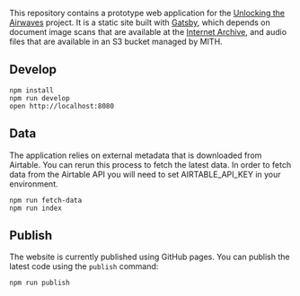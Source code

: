 This repository contains a prototype web application for the [Unlocking the
Airwaves] project. It is a static site built with [Gatsby], which depends on
document image scans that are available at the [Internet Archive], and audio files
that are available in an S3 bucket managed by MITH.

## Develop

    npm install
    npm run develop
    open http://localhost:8080

## Data

The application relies on external metadata that is downloaded from Airtable.
You can rerun this process to fetch the latest data. In order to fetch data from
the Airtable API you will need to set AIRTABLE_API_KEY in your environment.

    npm run fetch-data
    npm run index

## Publish

The website is currently published using GitHub pages. You can publish the
latest code using the `publish` command:

    npm run publish

[Unlocking the Airwaves]: https://mith.umd.edu/research/unlocking-the-airwaves/
[NAEB]: https://en.wikipedia.org/wiki/National_Association_of_Educational_Broadcasters
[Gatsby]: https://www.gatsbyjs.org/
[Internet Archive]: https://archive.org/search.php?query=creator%3A%22National+Association+of+Educational+Broadcasters%22
